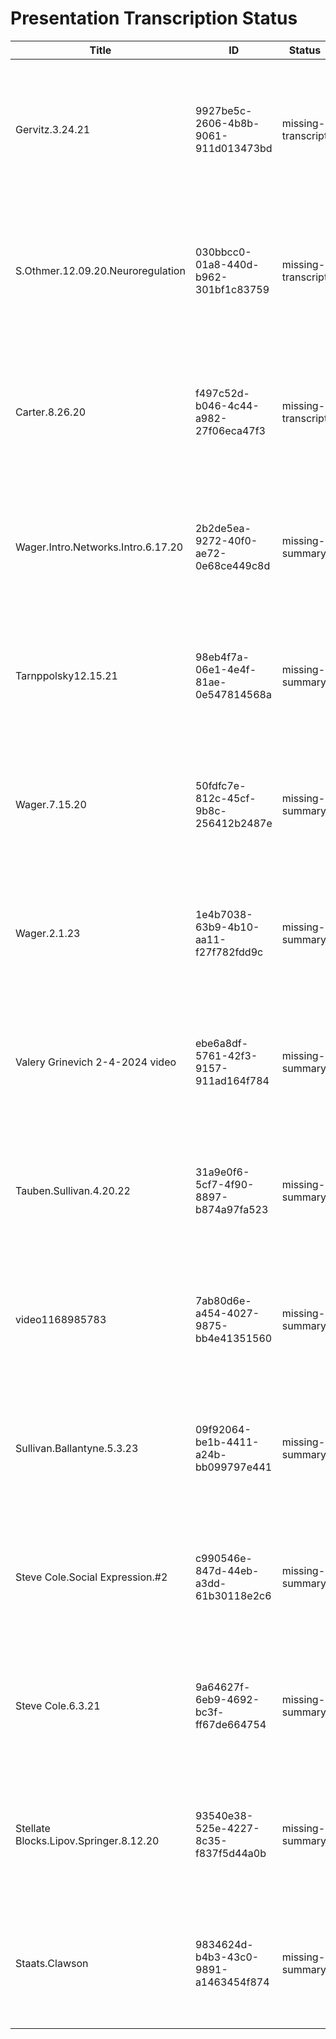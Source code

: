# Presentation Transcription Status

| Title | ID | Status | Assets | Next Steps |
|-------|----|---------|---------|--------------------|
| Gervitz.3.24.21 | 9927be5c-2606-4b8b-9061-911d013473bd | missing-transcript | None | 1. Create transcript from audio or video file<br>2. Run transcription process using media-processing pipeline |
| S.Othmer.12.09.20.Neuroregulation | 030bbcc0-01a8-440d-b962-301bf1c83759 | missing-transcript | None | 1. Create transcript from audio or video file<br>2. Run transcription process using media-processing pipeline |
| Carter.8.26.20 | f497c52d-b046-4c44-a982-27f06eca47f3 | missing-transcript | None | 1. Create transcript from audio or video file<br>2. Run transcription process using media-processing pipeline |
| Wager.Intro.Networks.Intro.6.17.20 | 2b2de5ea-9272-40f0-ae72-0e68ce449c8d | missing-summary | transcript | 1. Generate AI summary from transcript<br>2. Run "generate-summary" command to process transcript |
| Tarnppolsky12.15.21 | 98eb4f7a-06e1-4e4f-81ae-0e547814568a | missing-summary | transcript | 1. Generate AI summary from transcript<br>2. Run "generate-summary" command to process transcript |
| Wager.7.15.20 | 50fdfc7e-812c-45cf-9b8c-256412b2487e | missing-summary | transcript | 1. Generate AI summary from transcript<br>2. Run "generate-summary" command to process transcript |
| Wager.2.1.23 | 1e4b7038-63b9-4b10-aa11-f27f782fdd9c | missing-summary | transcript | 1. Generate AI summary from transcript<br>2. Run "generate-summary" command to process transcript |
| Valery Grinevich 2-4-2024 video | ebe6a8df-5761-42f3-9157-911ad164f784 | missing-summary | transcript | 1. Generate AI summary from transcript<br>2. Run "generate-summary" command to process transcript |
| Tauben.Sullivan.4.20.22 | 31a9e0f6-5cf7-4f90-8897-b874a97fa523 | missing-summary | transcript | 1. Generate AI summary from transcript<br>2. Run "generate-summary" command to process transcript |
| video1168985783 | 7ab80d6e-a454-4027-9875-bb4e41351560 | missing-summary | transcript | 1. Generate AI summary from transcript<br>2. Run "generate-summary" command to process transcript |
| Sullivan.Ballantyne.5.3.23 | 09f92064-be1b-4411-a24b-bb099797e441 | missing-summary | transcript | 1. Generate AI summary from transcript<br>2. Run "generate-summary" command to process transcript |
| Steve Cole.Social Expression.#2 | c990546e-847d-44eb-a3dd-61b30118e2c6 | missing-summary | transcript | 1. Generate AI summary from transcript<br>2. Run "generate-summary" command to process transcript |
| Steve Cole.6.3.21 | 9a64627f-6eb9-4692-bc3f-ff67de664754 | missing-summary | transcript | 1. Generate AI summary from transcript<br>2. Run "generate-summary" command to process transcript |
| Stellate Blocks.Lipov.Springer.8.12.20 | 93540e38-525e-4227-8c35-f837f5d44a0b | missing-summary | transcript | 1. Generate AI summary from transcript<br>2. Run "generate-summary" command to process transcript |
| Staats.Clawson | 9834624d-b4b3-43c0-9891-a1463454f874 | missing-summary | transcript | 1. Generate AI summary from transcript<br>2. Run "generate-summary" command to process transcript |
